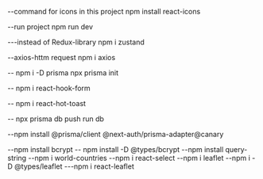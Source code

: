 --command for icons in this project
npm install react-icons

--run project
npm run dev

---instead of Redux-library
npm i zustand

--axios-httm request
npm i axios

--
npm i -D prisma
npx prisma init

--
npm i react-hook-form

--
npm i react-hot-toast

-- npx prisma db push
run db

--npm install @prisma/client @next-auth/prisma-adapter@canary

--npm install bcrypt
-- npm install -D @types/bcrypt
--npm install query-string
--npm i world-countries
--npm i react-select
--npm i leaflet
--npm i -D @types/leaflet
---npm i react-leaflet
